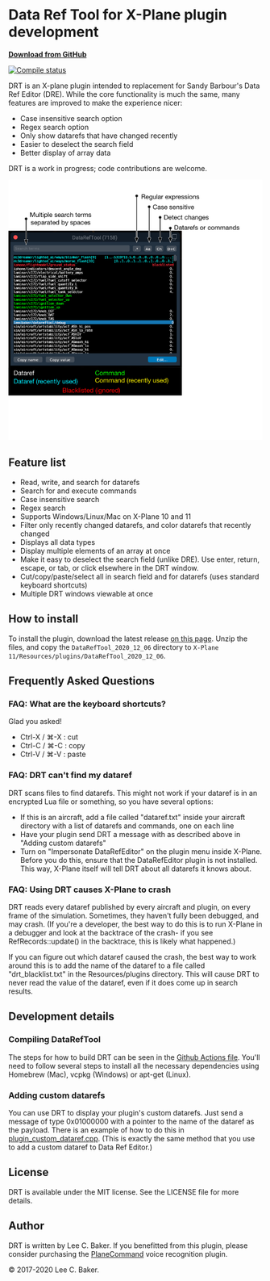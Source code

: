 # Data Ref Tool for X-Plane plugin development

**[Download from GitHub](https://github.com/leecbaker/datareftool/releases)**

[![Compile status](https://github.com/leecbaker/datareftool/workflows/Compile/badge.svg)](https://github.com/leecbaker/datareftool/actions)

DRT is an X-plane plugin intended to replacement for Sandy Barbour's Data Ref Editor (DRE). While the core functionality is much the same, many features are improved to make the experience nicer:

* Case insensitive search option
* Regex search option
* Only show datarefs that have changed recently
* Easier to deselect the search field
* Better display of array data

DRT is a work in progress; code contributions are welcome.

![Screenshot of data ref tool](doc/datareftool.png)

## Feature list

* Read, write, and search for datarefs
* Search for and execute commands
* Case insensitive search
* Regex search
* Supports Windows/Linux/Mac on X-Plane 10 and 11
* Filter only recently changed datarefs, and color datarefs that recently changed
* Displays all data types
* Display multiple elements of an array at once
* Make it easy to deselect the search field (unlike DRE). Use enter, return, escape, or tab, or click elsewhere in the DRT window.
* Cut/copy/paste/select all in search field and for datarefs (uses standard keyboard shortcuts)
* Multiple DRT windows viewable at once

## How to install

To install the plugin, download the latest release [on this page](https://github.com/leecbaker/datareftool/releases). Unzip the files, and copy the `DataRefTool_2020_12_06` directory to `X-Plane 11/Resources/plugins/DataRefTool_2020_12_06`.

## Frequently Asked Questions

### FAQ: What are the keyboard shortcuts?

Glad you asked!

* Ctrl-X / &#8984;-X : cut
* Ctrl-C / &#8984;-C : copy
* Ctrl-V / &#8984;-V : paste

### FAQ: DRT can't find my dataref

DRT scans files to find datarefs. This might not work if your dataref is in an encrypted Lua file or something, so you have several options:

* If this is an aircraft, add a file called "dataref.txt" inside your aircraft directory with a list of datarefs and commands, one on each line
* Have your plugin send DRT a message with as described above in "Adding custom datarefs"
* Turn on "Impersonate DataRefEditor" on the plugin menu inside X-Plane. Before you do this, ensure that the DataRefEditor plugin is not installed. This way, X-Plane itself will tell DRT about all datarefs it knows about.

### FAQ: Using DRT causes X-Plane to crash

DRT reads every dataref published by every aircraft and plugin, on every frame of the simulation. Sometimes, they haven't fully been debugged, and may crash. (If you're a developer, the best way to do this is to run X-Plane in a debugger and look at the backtrace of the crash- if you see RefRecords::update() in the backtrace, this is likely what happened.)

If you can figure out which dataref caused the crash, the best way to work around this is to add the name of the dataref to a file called "drt_blacklist.txt" in the Resources/plugins directory. This will cause DRT to never read the value of the dataref, even if it does come up in search results.

## Development details

### Compiling DataRefTool

The steps for how to build DRT can be seen in the [Github Actions file](.github/workflows/build.yml). You'll need to follow several steps to install all the necessary dependencies using Homebrew (Mac), vcpkg (Windows) or apt-get (Linux).

### Adding custom datarefs

You can use DRT to display your plugin's custom datarefs. Just send a message of type 0x01000000 with a pointer to the name of the dataref as the payload. There is an example of how to do this in [plugin_custom_dataref.cpp](src/plugin_custom_dataref.cpp). (This is exactly the same method that you use to add a custom dataref to Data Ref Editor.)

## License

DRT is available under the MIT license. See the LICENSE file for more details.

## Author

DRT is written by Lee C. Baker. If you benefitted from this plugin, please consider purchasing the [PlaneCommand](https://planecommand.com) voice recognition plugin.

&copy; 2017-2020 Lee C. Baker.
